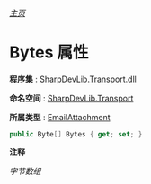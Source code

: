 ###### [主页](./Index.md "主页")

# Bytes 属性

**程序集** : [SharpDevLib.Transport.dll](./SharpDevLib.Transport.assembly.md "SharpDevLib.Transport.dll")

**命名空间** : [SharpDevLib.Transport](./SharpDevLib.Transport.namespace.md "SharpDevLib.Transport")

**所属类型** : [EmailAttachment](./SharpDevLib.Transport.EmailAttachment.md "EmailAttachment")

``` csharp
public Byte[] Bytes { get; set; }
```

**注释**

*字节数组*



